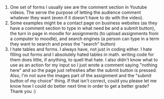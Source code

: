 1. One set of forms I usually see are the comment section in Youtube videos. The serve the purpose of letting the audience comment whatever they want (even if it doesn't have to do with the video).
2. Some examples might be a contact page on business websites (as they have a comment section to type in what need be and a submit button), the turn in page in moodle for assignments (to upload assignments from a computer to moodle), and search engines (a person can type in a term they want to search and press the "search" button)
3. I hate tables and forms. I always have, not just in coding either. I hate filling out forms and I absolutely hated tables in math. writing code for them does little, if anything, to quell that hate. I also didn't know what to use as an action for my input so I just wrote a comment saying "nothing here" and so the page just refreshes after the submit button is pressed. Also, I'm not sure the images part of the assignment and the "submit button of my choice" thing. If that isn't correct, could you please let me know how I could do better next time in order to get a better grade? Thank you :) 
